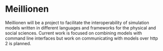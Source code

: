 # Meillionen

Meillionen will be a project to facilitate the interoperability of simulation models written in different languages and frameworks for the physical and social sciences. Current work is focused on combining models with command line interfaces but work on communicating with models over http 2 is planned.